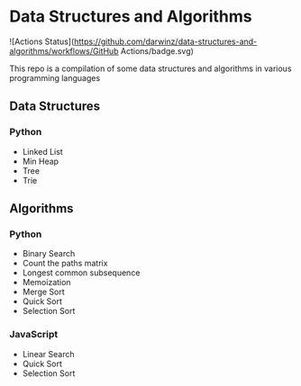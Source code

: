 # Data Structures and Algorithms

![Actions Status](https://github.com/darwinz/data-structures-and-algorithms/workflows/GitHub Actions/badge.svg)


This repo is a compilation of some data structures
and algorithms in various programming languages


## Data Structures

### Python

* Linked List
* Min Heap
* Tree
* Trie


## Algorithms

### Python

* Binary Search
* Count the paths matrix
* Longest common subsequence
* Memoization
* Merge Sort
* Quick Sort
* Selection Sort

### JavaScript

* Linear Search
* Quick Sort
* Selection Sort

